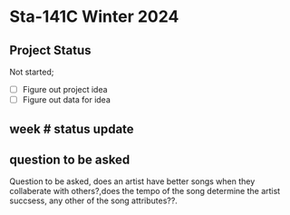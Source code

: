 # Sta-141C Winter 2024

## Project Status 
Not started;
- [ ] Figure out project idea 
- [ ] Figure out data for idea
## week # status update


## question to be asked 

Question to be asked, does an artist have better songs when they collaberate with others?,does the tempo of the song determine the artist succsess, any other of the song attributes??.